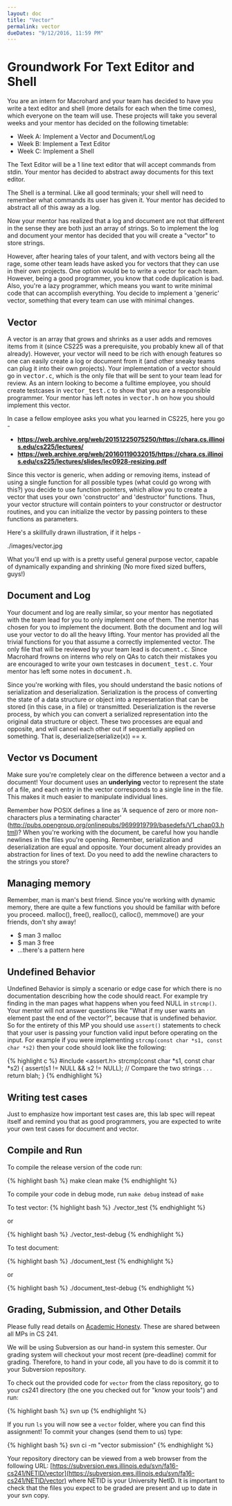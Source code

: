 ```yaml
---
layout: doc
title: "Vector"
permalink: vector
dueDates: "9/12/2016, 11:59 PM"
---
```


# Groundwork For Text Editor and Shell

You are an intern for Macrohard and your team has decided to have you write a text editor and shell (more details for each when the time comes), which everyone on the team will use. These projects will take you several weeks and your mentor has decided on the following timetable:

*   Week A: Implement a Vector and Document/Log
*   Week B: Implement a Text Editor
*   Week C: Implement a Shell

The Text Editor will be a 1 line text editor that will accept commands from stdin. Your mentor has decided to abstract away documents for this text editor.

The Shell is a terminal. Like all good terminals; your shell will need to remember what commands its user has given it. Your mentor has decided to abstract all of this away as a log.

Now your mentor has realized that a log and document are not that different in the sense they are both just an array of strings. So to implement the log and document your mentor has decided that you will create a "vector" to store strings.

However, after hearing tales of your talent, and with vectors being all the rage, some other team leads have asked you for vectors that they can use in their own projects. One option would be to write a vector for each team. However, being a good programmer, you know that code duplication is bad. Also, you're a lazy programmer, which means you want to write minimal code that can accomplish everything. You decide to implement a 'generic' vector, something that every team can use with minimal changes.

## Vector

A vector is an array that grows and shrinks as a user adds and removes items from it (since CS225 was a prerequisite, you probably knew all of that already). However, your vector will need to be rich with enough features so one can easily create a log or document from it (and other sneaky teams can plug it into their own projects). Your implementation of a vector should go in <tt>vector.c</tt>, which is the only file that will be sent to your team lead for review. As an intern looking to become a fulltime employee, you should create testcases in <tt>vector_test.c</tt> to show that you are a responsible programmer. Your mentor has left notes in <tt>vector.h</tt> on how you should implement this vector.

In case a fellow employee asks you what you learned in CS225, here you go -

* **https://web.archive.org/web/20151225075250/https://chara.cs.illinois.edu/cs225/lectures/**
* **https://web.archive.org/web/20160119032015/https://chara.cs.illinois.edu/cs225/lectures/slides/lec0928-resizing.pdf**

Since this vector is generic, when adding or removing items, instead of using a single function for all possible types (what could go wrong with this?) you decide to use function pointers, which allow you to create a vector that uses your own 'constructor' and 'destructor' functions. Thus, your vector structure will contain pointers to your constructor or destructor routines, and you can initialize the vector by passing pointers to these functions as parameters.

Here's a skillfully drawn illustration, if it helps -

./images/vector.jpg

What you'll end up with is a pretty useful general purpose vector, capable of dynamically expanding and shrinking (No more fixed sized buffers, guys!)


## Document and Log

Your document and log are really similar, so your mentor has negotiated with the team lead for you to only implement one of them. The mentor has chosen for you to implement the document. Both the document and log will use your vector to do all the heavy lifting. Your mentor has provided all the trivial functions for you that assume a correctly implemented vector. The only file that will be reviewed by your team lead is <tt>document.c</tt>. Since Macrohard frowns on interns who rely on QAs to catch their mistakes you are encouraged to write your own testcases in <tt>document_test.c</tt>. Your mentor has left some notes in <tt>document.h</tt>. 

Since you're working with files, you should understand the basic notions of serialization and deserialization. Serialization is the process of converting the state of a data structure or object into a representation that can be stored (in this case, in a file) or transmitted. Deserialization is the reverse process, by which you can convert a serialized representation into the original data structure or object. These two processes are equal and opposite, and will cancel each other out if sequentially applied on something. That is, deserialize(serialize(x)) == x.


## Vector vs Document

Make sure you're completely clear on the difference between a vector and a document! Your document uses an **underlying** vector to represent the state of a file, and each entry in the vector corresponds to a single line in the file. This makes it much easier to manipulate individual lines. 

Remember how POSIX defines a line as 'A sequence of zero or more non- <newline> characters plus a terminating <newline> character' (http://pubs.opengroup.org/onlinepubs/9699919799/basedefs/V1_chap03.html)? When you're working with the document, be careful how you handle newlines in the files you're opening. Remember, serialization and deserialization are equal and opposite. Your document already provides an abstraction for lines of text. Do you need to add the newline characters to the strings you store?

## Managing memory

Remember, man is man's best friend. Since you're working with dynamic memory, there are quite a few functions you should be familiar with before you proceed. malloc(), free(), realloc(),  calloc(), memmove()  are your friends, don't shy away!

* $ man 3 malloc
* $ man 3 free
* ...there's a pattern here

## Undefined Behavior

Undefined Behavior is simply a scenario or edge case for which there is no documentation describing how the code should react. For example try finding in the man pages what happens when you feed NULL in `strcmp()`. Your mentor will not answer questions like "What if my user wants an element past the end of the vector?", because that is undefined behavior. So for the entirety of this MP you should use `assert()` statements to check that your user is passing your function valid input before operating on the input. For example if you were implementing `strcmp(const char *s1, const char *s2)` then your code should look like the following:

{% highlight c %}
#include <assert.h>
strcmp(const char *s1, const char *s2) {
    assert(s1 != NULL && s2 != NULL);
    // Compare the two strings
    .
    .
    .
    return blah;
}
{% endhighlight %}

## Writing test cases

Just to emphasize how important test cases are, this lab spec will repeat itself and remind you that as good programmers, you are expected to write your own test cases for document and vector.

## Compile and Run

To compile the release version of the code run:

{% highlight bash %}
make clean
make
{% endhighlight %}

To compile your code in debug mode, run `make debug` instead of `make`

To test vector:
{% highlight bash %}
./vector_test
{% endhighlight %}


or

{% highlight bash %}
./vector_test-debug
{% endhighlight %}



To test document:

{% highlight bash %}
./document_test
{% endhighlight %}


or

{% highlight bash %}
./document_test-debug
{% endhighlight %}


## Grading, Submission, and Other Details

Please fully read details on [Academic Honesty](https://courses.engr.illinois.edu/cs241/#/overview#integrity). These are shared between all MPs in CS 241.

We will be using Subversion as our hand-in system this semester. Our grading system will checkout your most recent (pre-deadline) commit for grading. Therefore, to hand in your code, all you have to do is commit it to your Subversion repository.

To check out the provided code for `vector` from the class repository, go to your cs241 directory (the one you checked out for "know your tools") and run:

{% highlight bash %}
svn up
{% endhighlight %}


If you run `ls` you will now see a `vector` folder, where you can find this assignment! To commit your changes (send them to us) type:

{% highlight bash %}
svn ci -m "vector submission"
{% endhighlight %}

Your repository directory can be viewed from a web browser from the following URL: [https://subversion.ews.illinois.edu/svn/fa16-cs241/NETID/vector](https://subversion.ews.illinois.edu/svn/fa16-cs241/NETID/vector) where NETID is your University NetID. It is important to check that the files you expect to be graded are present and up to date in your svn copy.
